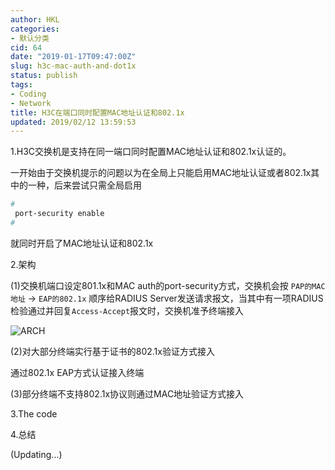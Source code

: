 ```yaml
---
author: HKL
categories:
- 默认分类
cid: 64
date: "2019-01-17T09:47:00Z"
slug: h3c-mac-auth-and-dot1x
status: publish
tags:
- Coding
- Network
title: H3C在端口同时配置MAC地址认证和802.1x
updated: 2019/02/12 13:59:53
---
```



1.H3C交换机是支持在同一端口同时配置MAC地址认证和802.1x认证的。

一开始由于交换机提示的问题以为在全局上只能启用MAC地址认证或者802.1x其中的一种，后来尝试只需全局启用
   
```bash
#
 port-security enable
#
```

就同时开启了MAC地址认证和802.1x

2.架构

(1)交换机端口设定801.1x和MAC auth的port-security方式，交换机会按 `PAP的MAC地址` -> `EAP的802.1x` 顺序给RADIUS Server发送请求报文，当其中有一项RADIUS检验通过并回复`Access-Accept`报文时，交换机准予终端接入


<!--more-->


![ARCH](https://cdn.jsdelivr.net/gh/hkwk/blog-photo/2019/01/jb8p3y15vp.png "ARCH")

(2)对大部分终端实行基于证书的802.1x验证方式接入

通过802.1x EAP方式认证接入终端

(3)部分终端不支持802.1x协议则通过MAC地址验证方式接入



3.The code


4.总结


(Updating...)
